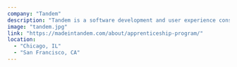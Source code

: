 ```yaml
---
company: "Tandem"
description: "Tandem is a software development and user experience consultancy with a passion for crafting quality solutions."
image: "tandem.jpg"
link: "https://madeintandem.com/about/apprenticeship-program/"
location:
  - "Chicago, IL"
  - "San Francisco, CA"
---
```


